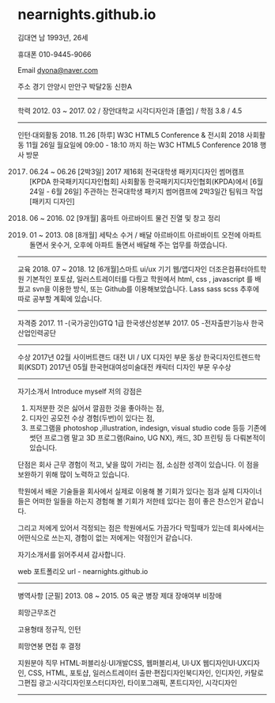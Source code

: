 # nearnights.github.io
김대연 남 1993년,  26세

휴대폰
010-9445-9066

Email
dyona@naver.com

주소
경기 안양시 만안구 박달2동 신한A

-------------------------------------------------------------------------------------------------------------------------------

학력
2012. 03 ~ 2017. 02 / 장안대학교 시각디자인과 [졸업] / 학점 3.8 / 4.5

-------------------------------------------------------------------------------------------------------------------------------


인턴·대외활동
2018. 11.26 [하루] W3C HTML5 Conference & 전시회 2018 사회활동
11월 26일 월요일에 09:00 - 18:10 까지 하는 W3C HTML5 Conference 2018 행사 방문

2017. 06.24 ~ 06.26 [2박3일] 2017 제16회 전국대학생 패키지디자인 썸머캠프 [KPDA 한국패키지디자인협회] 사회활동
한국패키지디자인협회(KPDA)에서 [6월 24일 - 6월 26일] 주관하는 전국대학생 패키지 썸머캠프에 2박3일간 팀워크 작업 [패키지 디자인]

2015. 06 ~ 2016. 02 [9개월] 홈마트 아르바이트 
물건 진열 및 창고 정리

2013. 01 ~ 2013. 08 [8개월] 세탁소 수거 / 배달 아르바이트 아르바이트
오전에 아파트 돌면서 옷수거, 오후에 아파트 돌면서 배달해 주는 업무를 하였습니다.


-------------------------------------------------------------------------------------------------------------------------------

교육
2018. 07 ~ 2018. 12 [6개월]스마트 ui/ux 기기 웹/앱디자인 더조은컴퓨터아트학원
기본적인 포토샵, 일러스트레이터를 다뤘고 학원에서 html, css , javascript 를 배웠고 svn을 이용한 방식, 또는 Github를 이용해보았습니다.
Lass sass scss 추후에 따로 공부할 계휙에 있습니다.

-------------------------------------------------------------------------------------------------------------------------------

자격증
2017. 11 -(국가공인)GTQ 1급 한국생산성본부
2017. 05 -전자출판기능사 한국산업인력공단

-------------------------------------------------------------------------------------------------------------------------------

수상
2017년 02월 사이버트랜드 대전 UI / UX 디자인 부문 동상 한국디자인트렌드학회(KSDT)
2017년 05월 한국현대여성미술대전 캐릭터 디자인 부문 우수상

-------------------------------------------------------------------------------------------------------------------------------

자기소개서
Introduce myself
저의 강점은
1. 지저분한 것은 싫어서 깔끔한 것을 좋아하는 점, 
2. 디자인 공모전 수상 경험(두번)이 있다는 점, 
3. 프로그램을 photoshop ,illustration, indesign, visual studio code 등등 기존에 썻던 프로그램 말고 3D 프로그램(Raino, UG NX), 캐드,
3D 프린팅 등 다뤄본적이 있습니다.

단점은 회사 근무 경험이 적고, 낯을 많이 가리는 점, 소심한 성격이 있습니다. 이 점을 보완하기 위해 많이 노력하고 있습니다.

학원에서 배운 기술들을 회사에서 실제로 이용해 볼 기회가 있다는 점과 실제 디자이너들은 어떠한 일들을 하는지 경험해 볼 기회가 저한테 있다는 
점이 좋은 찬스인거 같습니다. 

그리고 저에게 있어서 걱정되는 점은 학원에서도 가끔가다 막힐때가 있는데 회사에서는 어떤식으로 쓰는지, 경험이 없는 저에게는 약점인거 같습니다.

자기소개서를 읽어주셔셔 감사합니다.

web 포트폴리오 url - nearnights.github.io

-------------------------------------------------------------------------------------------------------------------------------

병역사항	[군필] 2013. 08 ~ 2015. 05 육군 병장 제대	장애여부	비장애

희망근무조건

고용형태	정규직, 인턴

희망연봉	면접 후 결정

지원분야 직무
HTML·퍼블리싱·UI개발CSS, 웹퍼블리셔, UI·UX
웹디자인UI·UX디자인, CSS, HTML, 포토샵, 일러스트레이터
출판·편집디자인북디자인, 인디자인, 카탈로그편집
광고·시각디자인포스터디자인, 타이포그래픽, 폰트디자인, 시각디자인

-------------------------------------------------------------------------------------------------------------------------------
